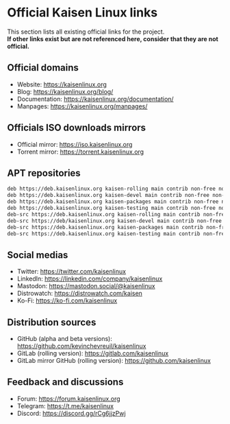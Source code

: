 # Official Kaisen Linux links

This section lists all existing official links for the project.    
**If other links exist but are not referenced here, consider that they are not official.**

## Official domains
- Website: https://kaisenlinux.org  
- Blog: https://kaisenlinux.org/blog/  
- Documentation: https://kaisenlinux.org/documentation/  
- Manpages: https://kaisenlinux.org/manpages/  

## Officials ISO downloads mirrors
- Official mirror: https://iso.kaisenlinux.org
- Torrent mirror: https://torrent.kaisenlinux.org

## APT repositories
```bash
deb https://deb.kaisenlinux.org kaisen-rolling main contrib non-free non-free-firmware
deb https://deb.kaisenlinux.org kaisen-devel main contrib non-free non-free-firmware
deb https://deb.kaisenlinux.org kaisen-packages main contrib non-free non-free-firmware
deb https://deb.kaisenlinux.org kaisen-testing main contrib non-free non-free-firmware
deb-src https://deb.kaisenlinux.org kaisen-rolling main contrib non-free non-free-firmware
deb-src https://deb/kaisenlinux.org kaisen-devel main contrib non-free non-free-firmware
deb-src https://deb.kaisenlinux.org kaisen-packages main contrib non-free non-free-firmware
deb-src https://deb.kaisenlinux.org kaisen-testing main contrib non-free non-free-firmware
```

## Social medias
- Twitter: https://twitter.com/kaisenlinux
- LinkedIn: https://linkedin.com/company/kaisenlinux
- Mastodon: https://mastodon.social/@kaisenlinux
- Distrowatch: https://distrowatch.com/kaisen
- Ko-Fi: https://ko-fi.com/kaisenlinux

## Distribution sources
- GitHub (alpha and beta versions): https://github.com/kevinchevreuil/kaisenlinux
- GitLab (rolling version): https://gitlab.com/kaisenlinux
- GitLab mirror GitHub (rolling version): https://github.com/kaisenlinux

## Feedback and discussions
- Forum: https://forum.kaisenlinux.org
- Telegram: https://t.me/kaisenlinux
- Discord: https://discord.gg/rCg6jjzPwj
